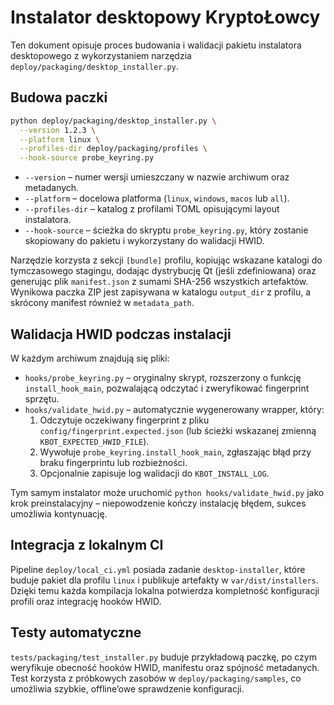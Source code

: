 # Instalator desktopowy KryptoŁowcy

Ten dokument opisuje proces budowania i walidacji pakietu instalatora desktopowego
z wykorzystaniem narzędzia `deploy/packaging/desktop_installer.py`.

## Budowa paczki

```bash
python deploy/packaging/desktop_installer.py \
  --version 1.2.3 \
  --platform linux \
  --profiles-dir deploy/packaging/profiles \
  --hook-source probe_keyring.py
```

* `--version` – numer wersji umieszczany w nazwie archiwum oraz metadanych.
* `--platform` – docelowa platforma (`linux`, `windows`, `macos` lub `all`).
* `--profiles-dir` – katalog z profilami TOML opisującymi layout instalatora.
* `--hook-source` – ścieżka do skryptu `probe_keyring.py`, który zostanie
  skopiowany do pakietu i wykorzystany do walidacji HWID.

Narzędzie korzysta z sekcji `[bundle]` profilu, kopiując wskazane katalogi do
tymczasowego stagingu, dodając dystrybucję Qt (jeśli zdefiniowana) oraz generując
plik `manifest.json` z sumami SHA-256 wszystkich artefaktów. Wynikowa paczka ZIP
jest zapisywana w katalogu `output_dir` z profilu, a skrócony manifest również w
`metadata_path`.

## Walidacja HWID podczas instalacji

W każdym archiwum znajdują się pliki:

* `hooks/probe_keyring.py` – oryginalny skrypt, rozszerzony o funkcję
  `install_hook_main`, pozwalającą odczytać i zweryfikować fingerprint sprzętu.
* `hooks/validate_hwid.py` – automatycznie wygenerowany wrapper, który:
  1. Odczytuje oczekiwany fingerprint z pliku `config/fingerprint.expected.json`
     (lub ścieżki wskazanej zmienną `KBOT_EXPECTED_HWID_FILE`).
  2. Wywołuje `probe_keyring.install_hook_main`, zgłaszając błąd przy braku
     fingerprintu lub rozbieżności.
  3. Opcjonalnie zapisuje log walidacji do `KBOT_INSTALL_LOG`.

Tym samym instalator może uruchomić `python hooks/validate_hwid.py` jako krok
preinstalacyjny – niepowodzenie kończy instalację błędem, sukces umożliwia
kontynuację.

## Integracja z lokalnym CI

Pipeline `deploy/local_ci.yml` posiada zadanie `desktop-installer`, które buduje
pakiet dla profilu `linux` i publikuje artefakty w `var/dist/installers`. Dzięki
temu każda kompilacja lokalna potwierdza kompletność konfiguracji profili oraz
integrację hooków HWID.

## Testy automatyczne

`tests/packaging/test_installer.py` buduje przykładową paczkę, po czym weryfikuje
obecność hooków HWID, manifestu oraz spójność metadanych. Test korzysta z
próbkowych zasobów w `deploy/packaging/samples`, co umożliwia szybkie, offline’owe
sprawdzenie konfiguracji.
